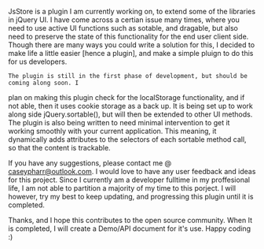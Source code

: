 JsStore is a plugin I am currently working on, to extend some of 
the libraries in jQuery UI. I have come across a certian issue many times, where 
you need to use active UI functions such as sotable, and dragable, but also
need to preserve the state of this functionality for the end user client side. 
Though there are many ways you could write a solution for this, I decided to make 
life a little easier [hence a plugin], and make a simple pluign to do this for us developers.

    The plugin is still in the first phase of development, but should be coming along soon. I 
plan on making this plugin check for the localStorage functionality, and if not able, then it uses
cookie storage as a back up. It is being set up to work along side jQuery.sortable(), but will 
then be extended to other UI methods. The plugin is also being written to need minimal intervention
to get it working smoothly with your current application. This meaning, it dynamically adds
attributes to the selectors of each sortable method call, so that the content is trackable. 

   If you have any suggestions, please contact me @ caseypharr@outlook.com. I would love to 
have any user feedback and ideas for this project. Since I currently am a developer fulltime
in my proffesional life, I am not able to partition a majority of my time to this porject. I will
however, try my best to keep updating, and progressing this plugin until it is completed.

  Thanks, and I hope this contributes to the open source community. When It is completed, I will create a Demo/API 
  document for it's use.  Happy coding :)
